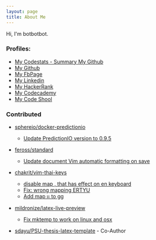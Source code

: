 ```yaml
---
layout: page
title: About Me
---
```


Hi, I'm botbotbot.  

### Profiles:
* [My Codestats - Summary My Github](http://coderstats.net/github/ibotdotout/)
* [My Github](http://github.com/ibotdotout)  
* [My FbPage](http://fb.me/botblogblog)  
* [My Linkedin](https://www.linkedin.com/in/tkroputa)  
* [My HackerRank](https://www.hackerrank.com/ibotdotout)  
* [My Codecademy](http://www.codecademy.com/ibotdotout)  
* [My Code Shool](https://www.codeschool.com/users/ibotdotout)

### Contributed
* [sphereio/docker-predictionio](https://github.com/sphereio/docker-predictionio)
	- [Update PredictionIO version to 0.9.5](https://github.com/sphereio/docker-predictionio/commit/18034baf9cc312801953f817e1801828cbf751af)

* [feross/standard](https://github.com/feross/standard)
	- [Update document Vim automatic formatting on save](https://github.com/feross/standard/commit/08c8d6fdaf0352b42a5c0ee57cef3b08bedf0acb)

* [chakrit/vim-thai-keys](https://github.com/chakrit/vim-thai-keys)
	- [disable map , that has effect on en keyboard](https://github.com/chakrit/vim-thai-keys/commit/56c3f58d9b1f1c953b7c81714ad6971582a34b2d)
	- [Fix: wrong mapping ERTYU](https://github.com/chakrit/vim-thai-keys/commit/0d8dc9e964ef1595541546d34e37014aa98a3579) 
	- [Add map เเ to gg](https://github.com/chakrit/vim-thai-keys/commit/be76cda0f257c6734616ae685808a6b301341563)

* [mildronize/latex-live-preview](https://github.com/mildronize/latex-live-preview)
	- [Fix mktemp to work on linux and osx](https://github.com/mildronize/latex-live-preview/commit/b66b36689aff62d97de3746e67be10ceed5730bc)

* [sdayu/PSU-thesis-latex-template](https://github.com/sdayu/PSU-thesis-latex-template) - Co-Author

